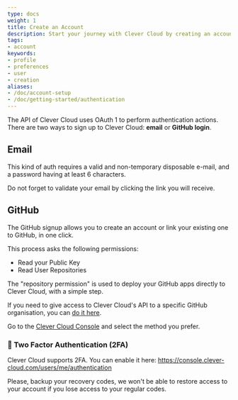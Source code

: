 ```yaml
---
type: docs
weight: 1
title: Create an Account
description: Start your journey with Clever Cloud by creating an account. Follow this easy guide to sign up and access a wide range of cloud computing resources on our PaaS platform.
tags:
- account
keywords:
- profile
- preferences
- user
- creation
aliases:
- /doc/account-setup
- /doc/getting-started/authentication
---
```



The API of Clever Cloud uses OAuth 1 to perform authentication actions.
There are two ways to sign up to Clever Cloud: **email** or **GitHub login**.

## Email

This kind of auth requires a valid and non-temporary disposable e-mail, and a password having at least 6 characters.

Do not forget to validate your email by clicking the link you will receive.

## GitHub

The GitHub signup allows you to create an account or link your existing one to GitHub, in one click.

This process asks the following permissions:

* Read your Public Key
* Read User Repositories

The "repository permission" is used to deploy your GitHub apps directly to Clever Cloud, with a simple step.

If you need to give access to Clever Cloud's API to a specific GitHub organisation, you
can [do it here](https://github.com/settings/connections/applications/d96bd8fd996d2ca783cc).

Go to the [Clever Cloud Console](https://console.clever-cloud.com/) and select the method you prefer.

### 🔐 Two Factor Authentication (2FA)

Clever Cloud supports 2FA. You can enable it here: <https://console.clever-cloud.com/users/me/authentication>

Please, backup your recovery codes, we won't be able to restore access to your account if you lose access to your regular codes.
